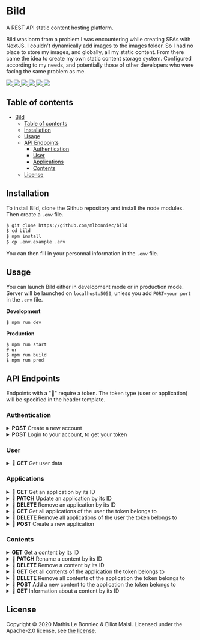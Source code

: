 # Bild

A REST API static content hosting platform.

Bild was born from a problem I was encountering while creating SPAs with NextJS. I couldn't dynamically add images to
the images folder. So I had no place to store my images, and globally, all my static content. From there came the idea
to create my own static content storage system. Configured according to my needs, and potentially those of other
developers who were facing the same problem as me.

<a href="./LICENSE" alt="Contributors">
    <img src="https://img.shields.io/badge/License-Apache-green" />
</a>
<a href="https://github.com/mlbonniec/bild/commit/master" alt="Commits">
    <img src="https://img.shields.io/github/commit-activity/m/mlbonniec/bild" />
</a>
<a href="https://github.com/mlbonniec/bild/commit/master" alt="Last commit">
    <img src="https://img.shields.io/github/last-commit/mlbonniec/bild/master" />
</a>
<a href="https://github.com/mlbonniec/bild/graphs/contributors" alt="Contributors">
    <img src="https://img.shields.io/github/contributors/mlbonniec/bild" />
</a>
<a href="https://github.com/mlbonniec/bild/issues" alt="Issues">
    <img src="https://img.shields.io/github/issues-raw/mlbonniec/bild" />
</a>
<a href="https://github.com/mlbonniec/bild" alt="Github stars">
    <img src="https://img.shields.io/github/stars/mlbonniec/bild?style=social" />
</a>

## Table of contents

- [Bild](#bild)
  - [Table of contents](#table-of-contents)
  - [Installation](#installation)
  - [Usage](#usage)
  - [API Endpoints](#api-endpoints)
    - [Authentication](#authentication)
    - [User](#user)
    - [Applications](#applications)
    - [Contents](#contents)
  - [License](#license)

## Installation

To install Bild, clone the Github repository and install the node modules. Then create a `.env` file.

```bash
$ git clone https://github.com/mlbonniec/bild
$ cd bild
$ npm install
$ cp .env.example .env
```

You can then fill in your personnal information in the `.env` file.

## Usage

You can launch Bild either in development mode or in production mode. Server will be launched on `localhost:5050`,
unless you add `PORT=your port` in the `.env` file.

**Development**
```
$ npm run dev
```

**Production**
```
$ npm run start
# or
$ npm run build
$ npm run prod
```


## API Endpoints

Endpoints with a "🔐" require a token. The token type (user or application) will be specified in the header template.

### Authentication

<details>
<summary><b>POST</b> Create a new account</summary>

<br />

**Endpoint:** `/auth/register`\
**Body:**
```json
{
  "email": "john@doe.com",
  "name": "John Doe",
  "password": "johndoe123"
}
```
**Response:** `200 OK`
```json
{
  "message": "Successfully Registered",
  "user": {
    "email": "john@doe.com",
    "userId": "rUgEEJbVuU",
    "name": "John Doe",
  }
}
```
</details>

<details>
<summary><b>POST</b> Login to your account, to get your token</summary>

<br />

**Endpoint:** `/auth/login`\
**Body:**
```json
{
  "email": "john@doe.com",
  "password": "johndoe123"
}
```
**Response:** `200 OK`
```json
{
  "message": "Successfully Logged In",
  "user": {
    "userId": "eQ1AkSZ7Zm",
    "email": "john@doe.com",
    "name": "John Doe",
    "token": "XXXXXXXXXXXXXXXXXXXXXXXXXXXXXXXXXXXXXXXXXXXXXXXXXXXXXXXXXXXXXXX.XXXXXXXXXX"
  }
}
```
</details>

### User

<details>
<summary>🔐 <b>GET</b> Get user data</summary>

<br />

**Endpoint:** `/user`\
**Header:**
```
Authorization: 'Bearer user_token'
```
**Body:** *none*\
**Response:** `200 OK`
```json
{
  "message": "Successfully Retrieved User Data",
  "user": {
    "userId": "eQ1AkSZ7Zm",
    "email": "john@doe.com",
    "name": "John Doe"
  }
}
```
</details>

### Applications

<details>
<summary>🔐 <b>GET</b> Get an application by its ID</summary>

<br />

**Endpoint:** `/api/v1/applications/:id`\
**Header:**
```
Authorization: 'Bearer user_token'
```
**Body:** *none*\
**Response:** `200 OK`
```json
{
  "message": "Successfully Retrieved Application",
  "application": {
    "applicationId": "Qj7LG74sPX",
    "website": "exapl.com",
    "description": "This is an app.",
    "owner": "eQ1AkSZ7Zm",
    "name": "My app",
    "token": "XXXXXXXXXXXXXXXXXXXXXXXXXXXXXXXXXXXXXXXXXXXXXXXXXXXXXXXXXXXXXXX.XXXXXXXXXX",
    "createdAt": "2021-03-13T15:23:52.439Z"
  }
}
```
</details>

<details>
<summary>🔐 <b>PATCH</b> Update an application by its ID</summary>

<br />

**Endpoint:** `/api/v1/applications/:id`\
**Header:**
```
Authorization: 'Bearer user_token'
```
**Body:**
```json
{
  "name": "string (or omit this field)",
  "website": "string (or omit this field)",
  "description": "string (or omit this field)",
  "resetToken": "true (or omit this field)"
}
```
**Response:** `200 OK`
```json
{
  "message": "Successfully Updated Application",
  "application": {
    "name": "new name (or not set if name not updated)",
    "website": "new website (or not set if website not updated)",
    "description": "new description (or not set if description not updated)",
    "token": "new token (or not set if token not updated)"
  }
}
```

ℹ️ If you set `resetToken` to `true`, the token will be regenerated.\
ℹ️ Only the changed fields will be returned, with their new values.
</details>

<details>
<summary>🔐 <b>DELETE</b> Remove an application by its ID</summary>

<br />

**Endpoint:** `/api/v1/applications/:id`\
**Header:**
```
Authorization: 'Bearer user_token'
```
**Body:** *none*\
**Response:** `200 OK`
```json
{
  "message": "Successfully Removed Application"
}
```
</details>

<details>
<summary>🔐 <b>GET</b> Get all applications of the user the token belongs to</summary>

<br />

**Endpoint:** `/api/v1/applications`\
**Header:**
```
Authorization: 'Bearer user_token'
```
**Body:** *none*\
**Response:** `200 OK`
```json
{
  "message": "Successfully Retrieved Applications",
  "applications": [{
    "applicationId": "Qj7LG74sPX",
    "website": "example.com",
    "description": "This is an app.",
    "owner": "eQ1AkSZ7Zm",
    "name": "My app",
    "token": "XXXXXXXXXXXXXXXXXXXXXXXXXXXXXXXXXXXXXXXXXXXXXXXXXXXXXXXXXXXXXXX.XXXXXXXXXX",
    "createdAt": "2021-03-13T15:23:52.439Z"
  }]
}
```
</details>

<details>
<summary>🔐 <b>DELETE</b> Remove all applications of the user the token belongs to</summary>

<br />

**Endpoint:** `/api/v1/applications`\
**Header:**
```
Authorization: 'Bearer user_token'
```
**Body:** *none*\
**Response:** `200 OK`
```json
{
  "message": "Successfully Removed Applications"
}
```
</details>

<details>
<summary>🔐 <b>POST</b> Create a new application</summary>

<br />

**Endpoint:** `/api/v1/applications`\
**Header:**
```
Authorization: 'Bearer user_token'
```
**Body:**
```json
{
	"name": "My App",
	"website": "example.com",
	"description": "This is an application."
}
```
**Response:** `200 OK`
```json
{
  "message": "Successfully Added Application",
  "application": {
    "website": "example.com",
    "description": "This is an application.",
    "owner": "eQ1AkSZ7Zm",
    "name": "My app",
    "applicationId": "SQdbvoxH1y",
    "token": "XXXXXXXXXXXXXXXXXXXXXXXXXXXXXXXXXXXXXXXXXXXXXXXXXXXXXXXXXXXXXXX.XXXXXXXXXX"
  }
}
```
</details>

### Contents

<details>
<summary><b>GET</b> Get a content by its ID</summary>

<br />

**Endpoint:** `/api/v1/contents/:id?query-parameters`\
**Body:** *none*\
**Parameters:**\
*You can use these query parameters if you're getting an image to apply some filters to it*
- `blur`: Set to an integer to apply a blur. The integer must be between 0 and 10.000.
- `contrast`: Set to a number to apply a contrast filter. The number must be between -1 and 1.
- `greyscale`: Set to `"true"` if you want to greyscale the image.
- `opacity`: Set to a number to apply a contrast filter. The number must be between 0 and 1.
- `opaque`: Set to `"true"` if you want to make the image opaque.
- `sepia`: Set to `"true"` if you want to apply a sepia filter to the image.
- `pixelate`: Set to an integer to pixelate the image. The integer must be between 0 and 10.000.
- `height`: Set to an integer to define the height of the image. You can't set an integer greater than the actual height.
- `width`: Set to an integer to define the width of the image. You can't set an integer greater than the actual width.
- `rotate`: Set to an integer to define the rotation of the image. The integer must be between -360 and 360.
- `mirror` Set to `"vertical"` to make the image vertically mirrored. Set to `"horizontal"` to make the image horizontally mirrored. Set to `"both"` to make the image vertically and horizontally mirrored.\

**Response:** `200 OK`
The content

ℹ️ There is also a shortcut for this route, which is not subject to versionning: `/contents/:id`.\
ℹ️ All query parameters are optional, and only usable for images. If none are set, the raw image will be returned.\
ℹ️ If you set only the height *or* the width, the image will be scaled accordingly to keep its ratio.
</details>

<details>
<summary>🔐 <b>PATCH</b> Rename a content by its ID</summary>

<br />

**Endpoint:** `/api/v1/contents/:id`\
**Header:**
```
Authorization: 'Bearer application_token'
```
**Body:**
```json
{
  "renameTo": "string"
}
```
**Response:** `200 OK`
```json
{
  "message": "Successfully Renamed Content"
}
```
</details>

<details>
<summary>🔐 <b>DELETE</b> Remove a content by its ID</summary>

<br />

**Endpoint:** `/api/v1/contents/:id`\
**Header:**
```
Authorization: 'Bearer application_token'
```
**Body:** *none*\
**Response:** `200 OK`
```json
{
  "message": "Successfully Removed Content"
}
```
</details>

<details>
<summary>🔐 <b>GET</b> Get all contents of the application the token belongs to</summary>

<br />

**Endpoint:** `/api/v1/contents`\
**Header:**
```
Authorization: 'Bearer application_token'
```
**Body:** *none*\
**Response:** `200 OK`
```json
{
  "message": "Successfully Retrieved Contents",
  "contents": [{
    "contentId": "rUgEEJbVuU",
    "application": "SQdbvoxH1y",
    "originalName": "mountain.jpg",
    "savedName": "rUgEEJbVuU.jpg"
  }]
}
```
</details>

<details>
<summary>🔐 <b>DELETE</b> Remove all contents of the application the token belongs to</summary>

<br />

**Endpoint:** `/api/v1/contents`\
**Header:**
```
Authorization: 'Bearer application_token'
```
**Body:** *none*\
**Response:** `200 OK`
```json
{
  "message": "Successfully Removed Contents"
}
```
</details>

<details>
<summary>🔐 <b>POST</b> Add a new content to the application the token belongs to</summary>

<br />

**Endpoint:** `/api/v1/contents`\
**Header:**
```
Authorization: 'Bearer application_token'
```
**Body:**
(Multipart-Form)
```yaml
content: <image|video|audio>
```
**Response:** `200 OK`
```json
{
  "message": "Successfully Added Content",
  "content": {
    "contentId": "8yPlnPtURc",
    "application": "SQdbvoxH1y",
    "originalName": "montain.jpg",
    "savedName": "8yPlnPtURc.jpg"
  }
}
```
</details>

<details>
<summary>🔐 <b>GET</b> Information about a content by its ID</summary>

<br />

**Endpoint:** `/api/v1/contents/:id/information`\
**Header:**
```
Authorization: 'Bearer application_token'
```
**Body:** *none*\
**Response:** `200 OK`
```json
{
  "message": "Successfully Retrieved Content Information",
  "information": {
    "mimeType": "mime/type",
    "size": 100000,
    "creation": 1612909764769,
    "lastUpdate": 1612909764769,
    "application": "XwRu0ZBinu",
    "originalName": "mountain.png",
    "savedName": "QJ9JaWuGXC.png",
    "contentId": "QJ9JaWuGXC"
  }
}
```

ℹ️ The size is in bytes.\
ℹ️ The timestamps are in milliseconds.
</details>


## License

Copyright © 2020 Mathis Le Bonniec & Elliot Maisl. Licensed under the Apache-2.0 license, see [the license](./LICENSE).
